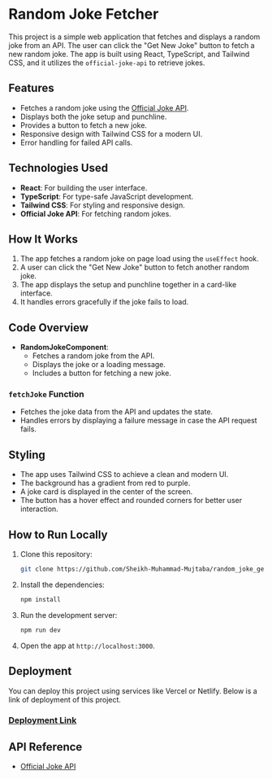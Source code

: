 # Random Joke Fetcher

This project is a simple web application that fetches and displays a random joke from an API. The user can click the "Get New Joke" button to fetch a new random joke. The app is built using React, TypeScript, and Tailwind CSS, and it utilizes the `official-joke-api` to retrieve jokes.

## Features

- Fetches a random joke using the [Official Joke API](https://official-joke-api.appspot.com/random_joke).
- Displays both the joke setup and punchline.
- Provides a button to fetch a new joke.
- Responsive design with Tailwind CSS for a modern UI.
- Error handling for failed API calls.

## Technologies Used

- **React**: For building the user interface.
- **TypeScript**: For type-safe JavaScript development.
- **Tailwind CSS**: For styling and responsive design.
- **Official Joke API**: For fetching random jokes.

## How It Works

1. The app fetches a random joke on page load using the `useEffect` hook.
2. A user can click the "Get New Joke" button to fetch another random joke.
3. The app displays the setup and punchline together in a card-like interface.
4. It handles errors gracefully if the joke fails to load.

## Code Overview

- **RandomJokeComponent**: 
  - Fetches a random joke from the API.
  - Displays the joke or a loading message.
  - Includes a button for fetching a new joke.
  
### `fetchJoke` Function
- Fetches the joke data from the API and updates the state.
- Handles errors by displaying a failure message in case the API request fails.

## Styling

- The app uses Tailwind CSS to achieve a clean and modern UI.
- The background has a gradient from red to purple.
- A joke card is displayed in the center of the screen.
- The button has a hover effect and rounded corners for better user interaction.

## How to Run Locally

1. Clone this repository:
   ```bash
   git clone https://github.com/Sheikh-Muhammad-Mujtaba/random_joke_generator.git
   ```
2. Install the dependencies:
   ```bash
   npm install
   ```
3. Run the development server:
   ```bash
   npm run dev
   ```

4. Open the app at `http://localhost:3000`.

## Deployment

You can deploy this project using services like Vercel or Netlify. Below is a link of deployment of this project.

### [Deployment Link](https://random-joke-generator-kappa.vercel.app/)

## API Reference

- [Official Joke API](https://official-joke-api.appspot.com/random_joke)
